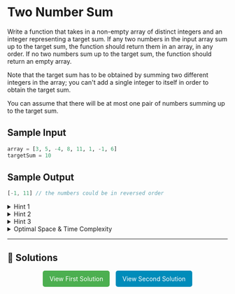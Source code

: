 # Two Number Sum

Write a function that takes in a non-empty array of distinct integers and an
integer representing a target sum. If any two numbers in the input array sum
up to the target sum, the function should return them in an array, in any
order. If no two numbers sum up to the target sum, the function should return
an empty array.

Note that the target sum has to be obtained by summing two different integers
in the array; you can't add a single integer to itself in order to obtain the
target sum.

You can assume that there will be at most one pair of numbers summing up to
the target sum.

## Sample Input

```python
array = [3, 5, -4, 8, 11, 1, -1, 6]
targetSum = 10
```

## Sample Output

```javascript
[-1, 11] // the numbers could be in reversed order
```

<details>
  <summary>Hint 1</summary>

Try using two for loops to sum all possible pairs of numbers in the input array. What are the time and space implications of this approach?

</details>

<details>
  <summary>Hint 2</summary>

Realize that for every number X in the input array, you are essentially trying to find a corresponding number Y such that X + Y = targetSum. With two variables in this equation known to you, it shouldn't be hard to solve for Y.

</details>

<details>
  <summary>Hint 3</summary>

Try storing every number in a hash table, solving the equation mentioned in Hint #2 for every number, and checking if the Y that you find is stored in the hash table. What are the time and space implications of this approach?

</details>

<details>
  <summary>Optimal Space & Time Complexity</summary>

O(n) time | O(n) space - where n is the length of the input array

</details>

---

## 🔗 Solutions

<div style="text-align: center;">
  <a href="./solution_hashtable.py" style="display: inline-block; background-color: #4CAF50; color: white; padding: 10px 15px; text-align: center; text-decoration: none; border-radius: 5px; margin-right: 10px;">View First Solution</a>
  <a href="./solution_for_loops.py" style="display: inline-block; background-color: #008CBA; color: white; padding: 10px 15px; text-align: center; text-decoration: none; border-radius: 5px;">View Second Solution</a>
</div>
